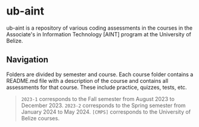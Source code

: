 # ub-aint

ub-aint is a repository of various coding assessments in the courses in the Associate's in Information Technology [AINT] program at the University of Belize.

## Navigation

Folders are divided by semester and course. Each course folder contains a README.md file with a description of the course and contains all assessments for that course. These include practice, quizzes, tests, etc.

> `2023-1` corresponds to the Fall semester from August 2023 to December 2023.
> `2023-2` corresponds to the Spring semester from January 2024 to May 2024.
> `[CMPS]` corresponds to the University of Belize courses.
